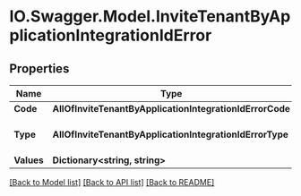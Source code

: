 # IO.Swagger.Model.InviteTenantByApplicationIntegrationIdError
## Properties

Name | Type | Description | Notes
------------ | ------------- | ------------- | -------------
**Code** | **AllOfInviteTenantByApplicationIntegrationIdErrorCode** |  | [optional] 
**Type** | **AllOfInviteTenantByApplicationIntegrationIdErrorType** |   1 &#x3D; BusinessLogic  2 &#x3D; InternalServerError | [optional] 
**Values** | **Dictionary&lt;string, string&gt;** |  | [optional] 

[[Back to Model list]](../README.md#documentation-for-models) [[Back to API list]](../README.md#documentation-for-api-endpoints) [[Back to README]](../README.md)

